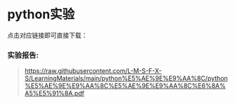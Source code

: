 # python实验

点击对应链接即可直接下载：

### 实验报告:

>  https://raw.githubusercontent.com/L-M-S-F-X-S/LearningMaterials/main/python%E5%AE%9E%E9%AA%8C/python%E5%AE%9E%E9%AA%8C%E5%AE%9E%E9%AA%8C%E6%8A%A5%E5%91%8A.pdf